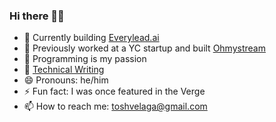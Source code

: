 ### Hi there 👋🏽
- 🧲 Currently building [Everylead.ai](everylead.ai)
- 🎥 Previously worked at a YC startup and built [Ohmystream](https://ohmystream.co/)
- 💜 Programming is my passion 
- 📓 [Technical Writing](https://medium.com/@toshvelaga)
- 😄 Pronouns: he/him
- ⚡ Fun fact: I was once featured in the Verge
- 📫 How to reach me: toshvelaga@gmail.com


